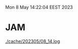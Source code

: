 Mon  8 May 14:22:04 EEST 2023
# JAM
<a href='./cache/202305/08_14.log'>./cache/202305/08_14.log</a>
